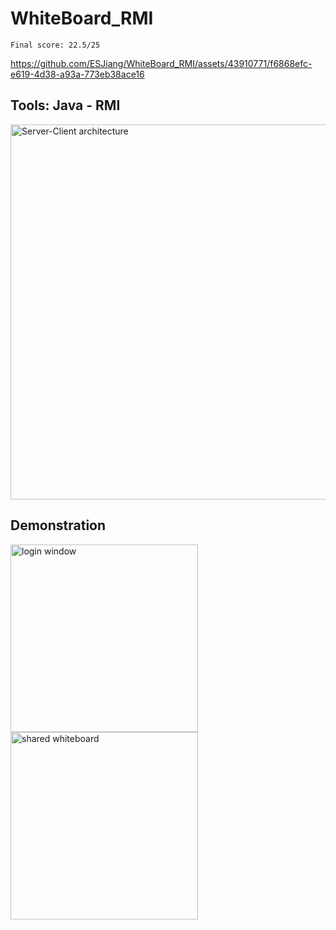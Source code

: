 # WhiteBoard_RMI
`Final score: 22.5/25`

https://github.com/ESJiang/WhiteBoard_RMI/assets/43910771/f6868efc-e619-4d38-a93a-773eb38ace16

## Tools: Java - RMI
<img width="600" alt="Server-Client architecture" src="https://github.com/ESJiang/WhiteBoard_RMI/assets/43910771/9cbeade2-1804-4040-8800-2d517a3c2c1f">

## Demonstration
<img width="300" height="300" alt="login window" src="https://github.com/ESJiang/WhiteBoard_RMI/assets/43910771/11a5c11f-9a8d-4b27-a509-78bd78971d5c">
<img width="300" height="300" alt="shared whiteboard" src="https://github.com/ESJiang/WhiteBoard_RMI/assets/43910771/eaac8ab7-71ab-4086-9455-9a7259d8ca7b">
